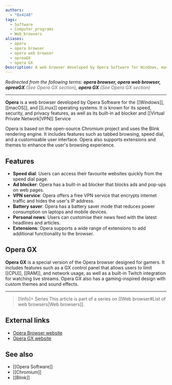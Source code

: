 ```yaml
---
authors:
  - "0x4248"
tags:
  - Software
  - Computer_programs
  - Web_browsers
aliases: 
  - opera
  - opera browser
  - opera web browser
  - opreaGX
  - opera GX
Description: A web browser developed by Opera Software for Windows, macOS, and Linux operating systems.
---
```

*Redirected from the following terms: <strong>opera browser, opera web browser, opreaGX</strong> <span style="color:#666">(See Opera GX section)</span>, <strong>opera GX</strong> <span style="color:#666">(See Opera GX section)</span>*
<hr>

**Opera** is a web browser developed by Opera Software for the [[Windows]], [[macOS]], and [[Linux]] operating systems. It is known for its speed, security, and privacy features, as well as its built-in ad blocker and [[Virtual Private Network|VPN]] Service

Opera is based on the open-source Chromium project and uses the Blink rendering engine. It includes features such as tabbed browsing, speed dial, and a customisable user interface. Opera also supports extensions and themes to enhance the user's browsing experience.

## Features
- **Speed dial**: Users can access their favourite websites quickly from the speed dial page.
- **Ad blocker**: Opera has a built-in ad blocker that blocks ads and pop-ups on web pages.
- **VPN service**: Opera offers a free VPN service that encrypts internet traffic and hides the user's IP address.
- **Battery saver**: Opera has a battery saver mode that reduces power consumption on laptops and mobile devices.
- **Personal news**: Users can customise their news feed with the latest headlines and articles.
- **Extensions**: Opera supports a wide range of extensions to add additional functionality to the browser.

## Opera GX
**Opera GX** is a special version of the Opera browser designed for gamers. It includes features such as a GX control panel that allows users to limit [[CPU]], [[RAM]], and network usage, as well as a built-in Twitch integration for watching live streams. Opera GX also has a gaming-inspired design with custom themes and sound effects.

---
> [!info]+ Series
> This article is part of a series on [[Web browser#List of web browsers|Web browsers]].

## External links
- [Opera Browser website](https://www.opera.com/)
- [Opera GX website](https://www.opera.com/gx)

## See also
- [[Opera Software]]
- [[Chromium]]
- [[Blink]]
